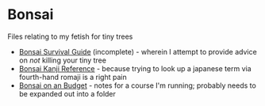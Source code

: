# Bonsai

Files relating to my fetish for tiny trees

+ [Bonsai Survival Guide](Bonsai%20survival%20guide.md) (incomplete) - wherein I attempt to provide advice on *not* killing your tiny tree
+ [Bonsai Kanji Reference](BonsaiKanji.md) - because trying to look up a japanese term via fourth-hand romaji is a right pain
+ [Bonsai on an Budget](BonsaiCheap.md) - notes for a course I'm running; probably needs to be expanded out into a folder
